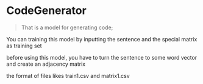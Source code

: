 # CodeGenerator
>That is a model for generating code;
 
You can training this model by inputting the sentence and the special matrix as training set

before using this model, you have to turn the sentence to some word vector and create an adjacency matrix

the format of files likes train1.csv and matrix1.csv
